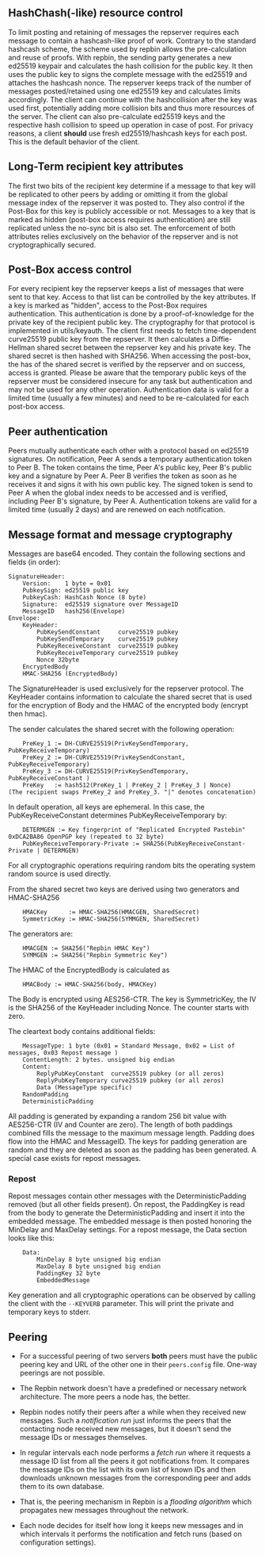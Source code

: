 ## HashChash(-like) resource control

To limit posting and retaining of messages the repserver requires each message
to contain a hashcash-like proof of work. Contrary to the standard hashcash
scheme, the scheme used by repbin allows the pre-calculation and reuse of
proofs.  With repbin, the sending party generates a new ed25519 keypair and
calculates the hash collision for the public key. It then uses the public key to
signs the complete message with the ed25519 and attaches the hashcash nonce. The
repserver keeps track of the number of messages posted/retained using one
ed25519 key and calculates limits accordingly. The client can continue with the
hashcollision after the key was used first, potentially adding more collision
bits and thus more resources of the server. The client can also pre-calculate
ed25519 keys and the respective hash collision to speed up operation in case of
post. For privacy reasons, a client **should** use fresh ed25519/hashcash keys for
each post. This is the default behavior of the client.


## Long-Term recipient key attributes

The first two bits of the recipient key determine if a message to that key will
be replicated to other peers by adding or omitting it from the global message
index of the repserver it was posted to. They also control if the Post-Box for
this key is publicly accessible or not. Messages to a key that is marked as
hidden (post-box access requires authentication) are still replicated unless the
no-sync bit is also set. The enforcement of both attributes relies exclusively
on the behavior of the repserver and is not cryptographically secured.


## Post-Box access control

For every recipient key the repserver keeps a list of messages that were sent to
that key. Access to that list can be controlled by the key attributes. If a key
is marked as "hidden", access to the Post-Box requires authentication. This
authentication is done by a proof-of-knowledge for the private key of the
recipient public key. The cryptography for that protocol is implemented in
utils/keyauth. The client first needs to fetch time-dependent curve25519 public
key from the repserver. It then calculates a Diffie-Hellman shared secret
between the repserver key and his private key. The shared secret is then hashed
with SHA256. When accessing the post-box, the has of the shared secret is
verified by the repserver and on success, access is granted. Please be aware
that the temporary public keys of the repserver must be considered insecure for
any task but authentication and may not be used for any other operation.
Authentication data is valid for a limited time (usually a few minutes) and need
to be re-calculated for each post-box access.


## Peer authentication

Peers mutually authenticate each other with a protocol based on ed25519
signatures. On notification, Peer A sends a temporary authentication token to
Peer B. The token contains the time, Peer A's public key, Peer B's public key
and a signature by Peer A. Peer B verifies the token as soon as he receives it
and signs it with his own public key. The signed token is send to Peer A when
the global index needs to be accessed and is verified, including Peer B's
signature, by Peer A. Authentication tokens are valid for a limited time
(usually 2 days) and are renewed on each notification.


## Message format and message cryptography

Messages are base64 encoded. They contain the following sections and fields (in
order):

```
SignatureHeader:
	Version:    1 byte = 0x01
	PubkeySign: ed25519 public key
	PubkeyCash: HashCash Nonce (8 byte)
	Signature:  ed25519 signature over MessageID
	MessageID   hash256(Envelope)
Envelope:
	KeyHeader:
		PubKeySendConstant     curve25519 pubkey
		PubKeySendTemporary    curve25519 pubkey
		PubKeyReceiveConstant  curve25519 pubkey
		PubKeyReceiveTemporary curve25519 pubkey
		Nonce 32byte
	EncryptedBody
	HMAC-SHA256 (EncryptedBody)
```

The SignatureHeader is used exclusively for the repserver protocol.
The KeyHeader contains information to calculate the shared secret that is used
for the encryption of Body and the HMAC of the encrypted body (encrypt then
hmac).

The sender calculates the shared secret with the following operation:

```
	PreKey_1 := DH-CURVE25519(PrivKeySendTemporary, PubKeyReceiveTemporary)
	PreKey_2 := DH-CURVE25519(PrivKeySendConstant,  PubKeyReceiveTemporary)
	PreKey_3 := DH-CURVE25519(PrivKeySendTemporary, PubKeyReceiveConstant )
	PreKey   := hash512(PreKey_1 | PreKey_2 | PreKey_3 | Nonce)
(The recipient swaps PreKey_2 and PreKey_3. "|" denotes concatenation)
```

In default operation, all keys are ephemeral. In this case, the PubKeyReceiveConstant determines PubKeyReceiveTemporary by:

```
	DETERMGEN := Key fingerprint of "Replicated Encrypted Pastebin" 0xDCA2BA86 OpenPGP key (repeated to 32 byte)
	PubKeyReceiveTemporary-Private := SHA256(PubKeyReceiveConstant-Private | DETERMGEN)
```

For all cryptographic operations requiring random bits the operating system
random source is used directly.

From the shared secret two keys are derived using two generators and HMAC-SHA256
```
	HMACKey      := HMAC-SHA256(HMACGEN, SharedSecret)
	SymmetricKey := HMAC-SHA256(SYMMGEN, SharedSecret)
```

The generators are:
```
	HMACGEN := SHA256("Repbin HMAC Key")
	SYMMGEN := SHA256("Repbin Symmetric Key")
```

The HMAC of the EncryptedBody is calculated as
```
	HMACBody := HMAC-SHA256(body, HMACKey)
```

The Body is encrypted using AES256-CTR. The key is SymmetricKey, the IV is the
SHA256 of the KeyHeader including Nonce. The counter starts with zero.

The cleartext body contains additional fields:
```
	MessageType: 1 byte (0x01 = Standard Message, 0x02 = List of messages, 0x03 Repost message )
	ContentLength: 2 bytes. unsigned big endian
	Content:
		ReplyPubKeyConstant  curve25519 pubkey (or all zeros)
		ReplyPubKeyTemporary curve25519 pubkey (or all zeros)
		Data (MessageType specific)
	RandomPadding
	DeterministicPadding
```

All padding is generated by expanding a random 256 bit value with AES256-CTR (IV
and Counter are zero). The length of both paddings combined fills the message to
the maximum message length. Padding does flow into the HMAC and MessageID. The
keys for padding generation are random and they are deleted as soon as the
padding has been generated. A special case exists for repost messages.

### Repost

Repost messages contain other messages with the DeterministicPadding removed
(but all other fields present). On repost, the PaddingKey is read from the body
to generate the DeterministicPadding and insert it into the embedded message. The
embedded message is then posted honoring the MinDelay and MaxDelay settings.
For a repost message, the Data section looks like this:

```
	Data:
		MinDelay 8 byte unsigned big endian
		MaxDelay 8 byte unsigned big endian
		PaddingKey 32 byte
		EmbeddedMessage
```

Key generation and all cryptographic operations can be observed by calling the
client with the `--KEYVERB` parameter. This will print the private and temporary
keys to stderr.


## Peering

* For a successful peering of two servers **both** peers must have the public
  peering key and URL of the other one in their `peers.config` file.
  One-way peerings are not possible.

* The Repbin network doesn't have a predefined or necessary network
  architecture. The more peers a node has, the better.

* Repbin nodes notify their peers after a while when they received new
  messages. Such a _notification run_ just informs the peers that the contacting
  node received new messages, but it doesn't send the message IDs or messages
  themselves.

* In regular intervals each node performs a _fetch run_ where it requests a
  message ID list from all the peers it got notifications from. It compares the
  message IDs on the list with its own list of known IDs and then downloads
  unknown messages from the corresponding peer and adds them to its own
  database.

* That is, the peering mechanism in Repbin is a _flooding algorithm_ which
  propagates new messages throughout the network.

* Each node decides for itself how long it keeps new messages and in which
  intervals it performs the notification and fetch runs (based on configuration
  settings).
